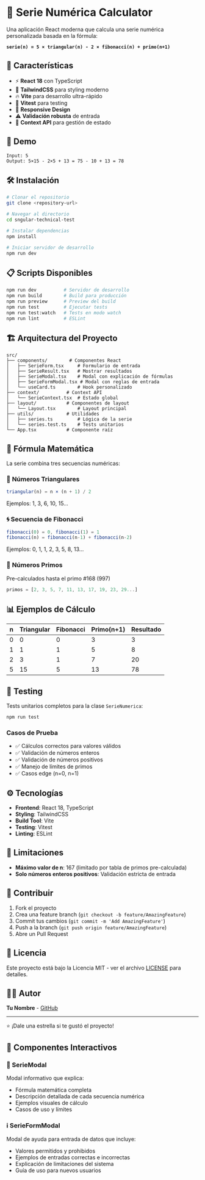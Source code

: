 # 🧮 Serie Numérica Calculator

Una aplicación React moderna que calcula una serie numérica personalizada basada en la fórmula:

**`serie(n) = 5 × triangular(n) - 2 × fibonacci(n) + primo(n+1)`**

## 🚀 Características

- ⚡ **React 18** con TypeScript
- 🎨 **TailwindCSS** para styling moderno
- 🔥 **Vite** para desarrollo ultra-rápido
- 🧪 **Vitest** para testing
- 📱 **Responsive Design**
- ⚠️ **Validación robusta** de entrada
- 🎯 **Context API** para gestión de estado

## 📸 Demo

```
Input: 5
Output: 5×15 - 2×5 + 13 = 75 - 10 + 13 = 78
```

## 🛠️ Instalación

```bash
# Clonar el repositorio
git clone <repository-url>

# Navegar al directorio
cd sngular-technical-test

# Instalar dependencias
npm install

# Iniciar servidor de desarrollo
npm run dev
```

## 📋 Scripts Disponibles

```bash
npm run dev          # Servidor de desarrollo
npm run build        # Build para producción
npm run preview      # Preview del build
npm run test         # Ejecutar tests
npm run test:watch   # Tests en modo watch
npm run lint         # ESLint
```

## 🏗️ Arquitectura del Proyecto

```
src/
├── components/        # Componentes React
│   ├── SerieForm.tsx     # Formulario de entrada
│   ├── SerieResult.tsx   # Mostrar resultados
│   ├── SerieModal.tsx    # Modal con explicación de fórmulas
│   ├── SerieFormModal.tsx # Modal con reglas de entrada
│   └── useCard.ts        # Hook personalizado
├── context/          # Context API
│   └── SerieContext.tsx  # Estado global
├── layout/           # Componentes de layout
│   └── Layout.tsx        # Layout principal
├── utils/            # Utilidades
│   ├── series.ts         # Lógica de la serie
│   └── series.test.ts    # Tests unitarios
└── App.tsx           # Componente raíz
```

## 🧮 Fórmula Matemática

La serie combina tres secuencias numéricas:

### 🔺 **Números Triangulares**
```typescript
triangular(n) = n × (n + 1) / 2
```
Ejemplos: 1, 3, 6, 10, 15...

### 🌀 **Secuencia de Fibonacci**
```typescript
fibonacci(0) = 0, fibonacci(1) = 1
fibonacci(n) = fibonacci(n-1) + fibonacci(n-2)
```
Ejemplos: 0, 1, 1, 2, 3, 5, 8, 13...

### 🔢 **Números Primos**
Pre-calculados hasta el primo #168 (997)
```typescript
primos = [2, 3, 5, 7, 11, 13, 17, 19, 23, 29...]
```

## 📊 Ejemplos de Cálculo

| n | Triangular | Fibonacci | Primo(n+1) | Resultado |
|---|------------|-----------|-------------|-----------|
| 0 | 0          | 0         | 3           | 3         |
| 1 | 1          | 1         | 5           | 8         |
| 2 | 3          | 1         | 7           | 20        |
| 5 | 15         | 5         | 13          | 78        |

## 🧪 Testing

Tests unitarios completos para la clase `SerieNumerica`:

```bash
npm run test
```

### Casos de Prueba
- ✅ Cálculos correctos para valores válidos
- ✅ Validación de números enteros
- ✅ Validación de números positivos
- ✅ Manejo de límites de primos
- ✅ Casos edge (n=0, n=1)

## ⚙️ Tecnologías

- **Frontend**: React 18, TypeScript
- **Styling**: TailwindCSS
- **Build Tool**: Vite
- **Testing**: Vitest
- **Linting**: ESLint

## 🚫 Limitaciones

- **Máximo valor de n**: 167 (limitado por tabla de primos pre-calculada)
- **Solo números enteros positivos**: Validación estricta de entrada

## 🤝 Contribuir

1. Fork el proyecto
2. Crea una feature branch (`git checkout -b feature/AmazingFeature`)
3. Commit tus cambios (`git commit -m 'Add AmazingFeature'`)
4. Push a la branch (`git push origin feature/AmazingFeature`)
5. Abre un Pull Request

## 📄 Licencia

Este proyecto está bajo la Licencia MIT - ver el archivo [LICENSE](LICENSE) para detalles.

## 👨‍💻 Autor

**Tu Nombre** - [GitHub](https://github.com/tu-usuario)

---

⭐ ¡Dale una estrella si te gustó el proyecto!

## 📱 Componentes Interactivos

### 🧮 SerieModal
Modal informativo que explica:
- Fórmula matemática completa
- Descripción detallada de cada secuencia numérica
- Ejemplos visuales de cálculo
- Casos de uso y límites

### ℹ️ SerieFormModal  
Modal de ayuda para entrada de datos que incluye:
- Valores permitidos y prohibidos
- Ejemplos de entradas correctas e incorrectas
- Explicación de limitaciones del sistema
- Guía de uso para nuevos usuarios
